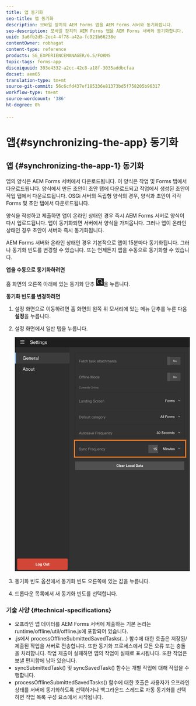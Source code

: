 ```yaml
---
title: 앱 동기화
seo-title: 앱 동기화
description: 모바일 장치의 AEM Forms 앱을 AEM Forms 서버와 동기화합니다.
seo-description: 모바일 장치의 AEM Forms 앱을 AEM Forms 서버와 동기화합니다.
uuid: 3a6fb2d5-2ec4-4f78-a42a-fc921b66238e
contentOwner: robhagat
content-type: reference
products: SG_EXPERIENCEMANAGER/6.5/FORMS
topic-tags: forms-app
discoiquuid: 393e4332-a2cc-42c8-a18f-3035addbcfaa
docset: aem65
translation-type: tm+mt
source-git-commit: 56c6cfd437ef185336e81373bd5f758205b96317
workflow-type: tm+mt
source-wordcount: '386'
ht-degree: 0%

---
```



# 앱{#synchronizing-the-app} 동기화

## 앱 {#synchronizing-the-app-1} 동기화

앱의 양식은 AEM Forms 서버에서 다운로드됩니다. 이 양식은 작업 및 Forms 탭에서 다운로드됩니다. 양식에서 만든 초안이 초안 탭에 다운로드되고 작업에서 생성된 초안이 작업 탭에서 다운로드됩니다. OSGi 서버의 독립형 양식의 경우, 양식과 초안이 각각 Forms 및 초안 탭에서 다운로드됩니다.

양식을 작성하고 제출하면 앱이 온라인 상태인 경우 즉시 AEM Forms 서버로 양식이 다시 업로드됩니다. 앱이 동기화되면 서버에서 양식을 가져옵니다. 그러나 앱이 온라인 상태인 경우 초안이 서버와 즉시 동기화됩니다.

AEM Forms 서버와 온라인 상태인 경우 기본적으로 앱이 15분마다 동기화됩니다. 그러나 동기화 빈도를 변경할 수 있습니다. 또는 언제든지 앱을 수동으로 동기화할 수 있습니다.

**앱을 수동으로 동기화하려면**

홈 화면의 오른쪽 아래에 있는 동기화 단추 ![sync-app](assets/sync-app.png)을 누릅니다.

**동기화 빈도를 변경하려면**

1. 설정 화면으로 이동하려면 홈 화면의 왼쪽 위 모서리에 있는 메뉴 단추를 누른 다음 **설정**&#x200B;을 누릅니다.
1. 설정 화면에서 일반 탭을 누릅니다.

   ![일반 설정 창의 동기화 빈도 설정](assets/gen-settings-2.png)

1. 동기화 빈도 옵션에서 동기화 빈도 오른쪽에 있는 값을 누릅니다.
1. 드롭다운 목록에서 새 동기화 빈도를 선택합니다.

### 기술 사양 {#technical-specifications}

* 오프라인 앱 데이터를 AEM Forms 서버에 제출하는 기본 논리는 runtime/offline/util/offline.js에 포함되어 있습니다.
* .js에서 processOfflineSubmittedSavedTasks(...) 함수에 대한 호출은 저장된/제출된 작업을 서버로 전송합니다. 또한 동기화 프로세스에서 모든 오류 또는 충돌을 처리합니다. 작업 제출이 실패하면 앱의 작업이 실패로 표시됩니다. 또한 작업은 보낼 편지함에 남아 있습니다.
* syncSubmittedTask() 및 syncSavedTask() 함수는 개별 작업에 대해 작업을 수행합니다.
* processOfflineSubmittedSavedTasks() 함수에 대한 호출은 사용자가 오프라인 상태를 서버에 동기화하도록 선택하거나 백그라운드 스레드로 자동 동기화를 선택하면 작업 목록 구성 요소에서 시작됩니다.
